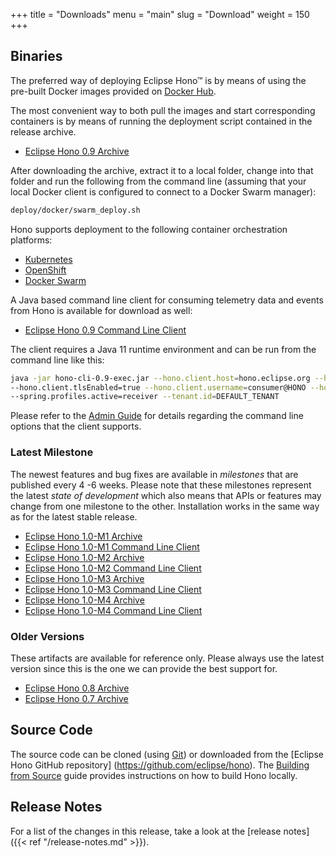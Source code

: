 +++
title = "Downloads"
menu = "main"
slug = "Download"
weight = 150
+++

## Binaries

The preferred way of deploying Eclipse Hono&trade; is by means of using the pre-built Docker images provided
on [Docker Hub](https://hub.docker.com/u/eclipse/).

The most convenient way to both pull the images and start corresponding containers is by means of running the deployment script contained in the release archive.

* [Eclipse Hono 0.9 Archive](https://www.eclipse.org/downloads/download.php?file=/hono/eclipse-hono-deploy-0.9.tar.gz)

After downloading the archive, extract it to a local folder, change into that folder and run the following from the command line (assuming that your local Docker client is configured to connect to a Docker Swarm manager):

~~~sh
deploy/docker/swarm_deploy.sh
~~~

Hono supports deployment to the following container orchestration platforms:

* [Kubernetes](https://www.eclipse.org/hono/docs/latest/deployment/helm-based-deployment/)
* [OpenShift](https://www.eclipse.org/hono/docs/latest/deployment/openshift/)
* [Docker Swarm](https://www.eclipse.org/hono/docs/latest/deployment/docker-swarm/)

A Java based command line client for consuming telemetry data and events from Hono is available for download as well:

* [Eclipse Hono 0.9 Command Line Client](https://www.eclipse.org/downloads/download.php?file=/hono/hono-cli-0.9-exec.jar)

The client requires a Java 11 runtime environment and can be run from the command line like this:

~~~sh
java -jar hono-cli-0.9-exec.jar --hono.client.host=hono.eclipse.org --hono.client.port=15671 \
--hono.client.tlsEnabled=true --hono.client.username=consumer@HONO --hono.client.password=verysecret \
--spring.profiles.active=receiver --tenant.id=DEFAULT_TENANT
~~~

Please refer to the [Admin Guide](https://www.eclipse.org/hono/docs/latest/admin-guide/hono-client-configuration/) for details regarding the command line options that the client supports.

### Latest Milestone

The newest features and bug fixes are available in *milestones* that are published every 4 -6 weeks. Please note that these milestones represent the latest
*state of development* which also means that APIs or features may change from one milestone to the other.
Installation works in the same way as for the latest stable release.

* [Eclipse Hono 1.0-M1 Archive](https://www.eclipse.org/downloads/download.php?file=/hono/eclipse-hono-deploy-1.0-M1.tar.gz)
* [Eclipse Hono 1.0-M1 Command Line Client](https://www.eclipse.org/downloads/download.php?file=/hono/hono-cli-1.0-M1-exec.jar)
* [Eclipse Hono 1.0-M2 Archive](https://www.eclipse.org/downloads/download.php?file=/hono/eclipse-hono-deploy-1.0-M2.tar.gz)
* [Eclipse Hono 1.0-M2 Command Line Client](https://www.eclipse.org/downloads/download.php?file=/hono/hono-cli-1.0-M2-exec.jar)
* [Eclipse Hono 1.0-M3 Archive](https://www.eclipse.org/downloads/download.php?file=/hono/eclipse-hono-deploy-1.0-M3.tar.gz)
* [Eclipse Hono 1.0-M3 Command Line Client](https://www.eclipse.org/downloads/download.php?file=/hono/hono-cli-1.0-M3-exec.jar)
* [Eclipse Hono 1.0-M4 Archive](https://www.eclipse.org/downloads/download.php?file=/hono/eclipse-hono-1.0-M4-deploy.tar.gz)
* [Eclipse Hono 1.0-M4 Command Line Client](https://www.eclipse.org/downloads/download.php?file=/hono/hono-cli-1.0-M4-exec.jar)

### Older Versions

These artifacts are available for reference only. Please always use the latest version since this is the one we can provide the best support for.

* [Eclipse Hono 0.8 Archive](https://www.eclipse.org/downloads/download.php?file=/hono/eclipse-hono-example-0.8.tar.gz)
* [Eclipse Hono 0.7 Archive](https://www.eclipse.org/downloads/download.php?file=/hono/eclipse-hono-example-0.7.tar.gz)

## Source Code

The source code can be cloned (using [Git](https://git-scm.com/)) or downloaded from the [Eclipse Hono GitHub repository]
(https://github.com/eclipse/hono). The [Building from Source](https://www.eclipse.org/hono/docs/latest/dev-guide/building-hono/)
guide provides instructions on how to build Hono locally.

## Release Notes

For a list of the changes in this release, take a look at the [release notes]({{< ref "/release-notes.md" >}}).
